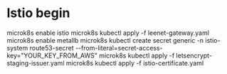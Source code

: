 # Istio begin
microk8s enable istio
microk8s kubectl apply -f leenet-gateway.yaml
microk8s enable metallb
microk8s kubectl create secret generic -n istio-system route53-secret --from-literal=secret-access-key="YOUR_KEY_FROM_AWS"
microk8s kubectl apply -f letsencrypt-staging-issuer.yaml
microk8s kubectl apply -f istio-certificate.yaml
